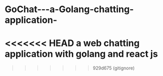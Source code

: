 # GoChat---a-Golang-chatting-application-
<<<<<<< HEAD
a web chatting application with golang and react js
=======
>>>>>>> 929d675 (gitignore)
